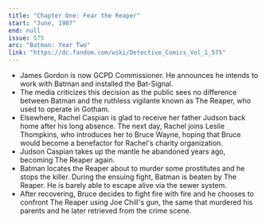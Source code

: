 ```yaml
---
title: "Chapter One: Fear the Reaper"
start: "June, 1987"
end: null
issue: 575
arc: "Batman: Year Two"
link: "https://dc.fandom.com/wiki/Detective_Comics_Vol_1_575"
---
```


- James Gordon is now GCPD Commissioner. He announces he intends to work with Batman and installed the Bat-Signal. 
- The media criticizes this decision as the public sees no difference between Batman and the ruthless vigilante known as The Reaper, who used to operate in Gotham. 
- Elsewhere, Rachel Caspian is glad to receive her father Judson back home after his long absence. The next day, Rachel joins Leslie Thompkins, who introduces her to Bruce Wayne, hoping that Bruce would become a benefactor for Rachel's charity organization.
- Judson Caspian takes up the mantle he abandoned years ago, becoming The Reaper again.
- Batman locates the Reaper about to murder some prostitutes and he stops the killer. During the ensuing fight, Batman is beaten by The Reaper. He is barely able to escape alive via the sewer system.
- After recovering, Bruce decides to fight fire with fire and he chooses to confront The Reaper using Joe Chill's gun, the same that murdered his parents and he later retrieved from the crime scene.
